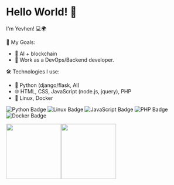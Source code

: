 # Hello World! 👋
I'm Yevhen! 💻🌍

🎯 My Goals:
- 🌟 AI + blockchain
- 🌟 Work as a DevOps/Backend developer.

🛠️ Technologies I use:
- 🐍 Python (django/flask, AI)
- 🌐 HTML, CSS, JavaScript (node.js, jquery),  PHP
- 💾 Linux, Docker

<p>
  <img src="https://img.shields.io/badge/Code-Python-blue?logo=python" alt="Python Badge" />
  <img src="https://img.shields.io/badge/Tools-Linux-orange?logo=linux" alt="Linux Badge" />
  <img src="https://img.shields.io/badge/Code-JavaScript-blue?logo=javascript" alt="JavaScript Badge" />
  <img src="https://img.shields.io/badge/Code-PHP-8892BF?logo=php" alt="PHP Badge" />
  <img src="https://img.shields.io/badge/Tools-Docker-2496ED?logo=docker" alt="Docker Badge" />
</p>

<div style='display: flex'>
<!--   <img src="https://media.tenor.com/i_K3zWsgcG8AAAAi/hacker-pepe.gif" width="200" height="200"> -->
  <img src="https://media1.tenor.com/m/57w9du3NrV0AAAAd/css-html.gif" width="150" height="150">
  <img src="https://media1.tenor.com/m/QmVTfQw3pjYAAAAd/coding-scaler.gif" width="150" height="150">
</div>






